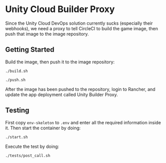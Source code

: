 # Unity Cloud Builder Proxy
Since the Unity Cloud DevOps solution currently sucks (especially their webhooks), we need a proxy to tell CircleCI to build the game image, then push that image to the image repository.

## Getting Started
Build the image, then push it to the image repository:
```console
./build.sh
```
```console
./push.sh
```
After the image has been pushed to the repository, login to Rancher, and update the app deployment called Unity Builder Proxy.

## Testing
First copy `env-skeleton` to `.env` and enter all the required information inside it. Then start the container by doing:
```console
./start.sh
```

Execute the test by doing:
```console
./tests/post_call.sh
```
